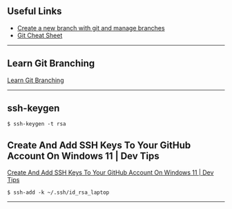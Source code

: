 
## Useful Links

* [Create a new branch with git and manage branches](https://github.com/Kunena/Kunena-Forum/wiki/Create-a-new-branch-with-git-and-manage-branches)
* [Git Cheat Sheet](https://amanchadha.com/projects/cheatsheets/Git_Cheatsheet_AmanChadha.pdf)

***

## Learn Git Branching

[Learn Git Branching](https://learngitbranching.js.org)

***

## ssh-keygen
```
$ ssh-keygen -t rsa
```

## Create And Add SSH Keys To Your GitHub Account On Windows 11 | Dev Tips

[Create And Add SSH Keys To Your GitHub Account On Windows 11 | Dev Tips](https://www.youtube.com/watch?v=itU8KBuE8jk)

```
$ ssh-add -k ~/.ssh/id_rsa_laptop
```

***
